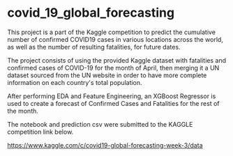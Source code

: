 # covid_19_global_forecasting
This project is a part of the Kaggle competition to predict the cumulative number of confirmed COVID19 cases in various locations across the world, as well as the number of resulting fatalities, for future dates.

The project consists of using the provided Kaggle dataset with fatalities and confirmed cases of COVID-19 for the month of April, then merging it a UN dataset sourced from the UN website in order to have more complete information on each country's total population. 

After performing EDA and Feature Engineering, an XGBoost Regressor is used to create a forecast of Confirmed Cases and Fatalities for the rest of the month.  

The notebook and prediction csv were submitted to the KAGGLE competition link below.


https://www.kaggle.com/c/covid19-global-forecasting-week-3/data
